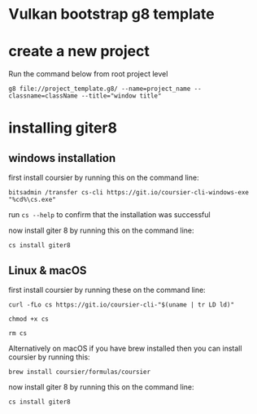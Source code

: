 # Vulkan bootstrap g8 template

# create a new project
Run the command below from root project level

`g8 file://project_template.g8/ --name=project_name --classname=className --title="window title"`

# installing giter8

## windows installation
first install coursier by running this on the command line:

`bitsadmin /transfer cs-cli https://git.io/coursier-cli-windows-exe "%cd%\cs.exe"`

run `cs --help` to confirm that the installation was successful

now install giter 8 by running this on the command line:

`cs install giter8`

## Linux & macOS
first install coursier by running these on the command line:

`curl -fLo cs https://git.io/coursier-cli-"$(uname | tr LD ld)"`

`chmod +x cs`

`rm cs`

Alternatively on macOS if you have brew installed then you can install coursier by running this:

`brew install coursier/formulas/coursier`

now install giter 8 by running this on the command line:

`cs install giter8`